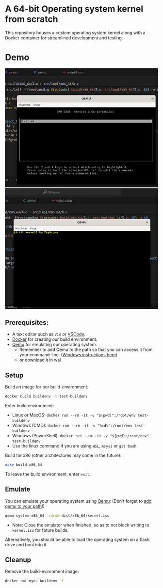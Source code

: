 # A 64-bit Operating system kernel from scratch

This repository houses a custom operating system kernel along with a Docker container for streamlined development and testing.

# Demo
![Demo1](demo/demo1.png)
![Demo12](demo/demo2.png)


## Prerequisites:

- A text editor such as `Vim` or [VSCode](https://code.visualstudio.com/).
- [Docker](https://www.docker.com/) for creating our build environment.
- [Qemu](https://www.qemu.org/) for emulating our operating system.
    - Remember to add Qemu to the path so that you can access it from your command-line. ([Windows instructions here](https://dev.to/whaleshark271/using-qemu-on-windows-10-home-edition-4062))
    - or download it in wsl

## Setup

Build an image for our build-environment:
```bash
docker build buildenv -t test-buildenv
```

Enter build environment:
 - Linux or MacOS: `docker run --rm -it -v "$(pwd)":/root/env test-buildenv`
 - Windows (CMD): `docker run --rm -it -v "%cd%":/root/env test-buildenv`
 - Windows (PowerShell): `docker run --rm -it -v "${pwd}:/root/env" test-buildenv`
 - Use the linux command if you are using `WSL`, `msys2` or `git bash`

Build for x86 (other architectures may come in the future):
```bash
make build-x86_64
```

To leave the build environment, enter `exit`.

## Emulate

You can emulate your operating system using [Qemu](https://www.qemu.org/): (Don't forget to [add qemu to your path](https://dev.to/whaleshark271/using-qemu-on-windows-10-home-edition-4062#:~:text=2.-,Add%20Qemu%20path%20to%20environment%20variables%20settings,-Copy%20the%20Qemu)!)

```bash
qemu-system-x86_64 -cdrom dist/x86_64/kernel.iso
 ```
 - Note: Close the emulator when finished, so as to not block writing to `kernel.iso` for future builds.

Alternatively, you should be able to load the operating system on a flash drive and boot into it.
 
## Cleanup

Remove the build-evironment image:
 ```bash
docker rmi myos-buildenv -f
```
